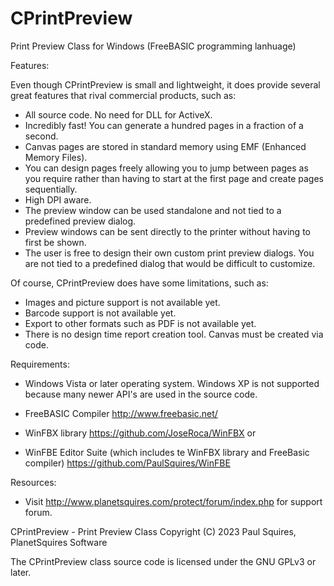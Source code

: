 # CPrintPreview
Print Preview Class for Windows (FreeBASIC programming lanhuage)


Features:

Even though CPrintPreview is small and lightweight, it does provide several great features that rival commercial products, such as:
- All source code. No need for DLL for ActiveX.
- Incredibly fast! You can generate a hundred pages in a fraction of a second.
- Canvas pages are stored in standard memory using EMF (Enhanced Memory Files).
- You can design pages freely allowing you to jump between pages as you require rather than having to start at the first page and create pages sequentially.
- High DPI aware.
- The preview window can be used standalone and not tied to a predefined preview dialog.
- Preview windows can be sent directly to the printer without having to first be shown.
- The user is free to design their own custom print preview dialogs. You are not tied to a predefined dialog that would be difficult to customize.

Of course, CPrintPreview does have some limitations, such as:
- Images and picture support is not available yet.
- Barcode support is not available yet.
- Export to other formats such as PDF is not available yet. 
- There is no design time report creation tool. Canvas must be created via code.

Requirements:
- Windows Vista or later operating system. Windows XP is not supported because many newer API's are used in the source code.
- FreeBASIC Compiler http://www.freebasic.net/

- WinFBX library https://github.com/JoseRoca/WinFBX
or
- WinFBE Editor Suite (which includes te WinFBX library and FreeBasic compiler) https://github.com/PaulSquires/WinFBE

Resources:
- Visit http://www.planetsquires.com/protect/forum/index.php for support forum.

CPrintPreview - Print Preview Class
Copyright (C) 2023 Paul Squires, PlanetSquires Software

The CPrintPreview class source code is licensed under the GNU GPLv3 or later.




